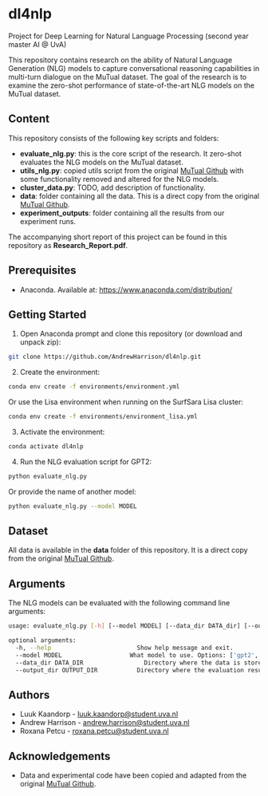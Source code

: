 # dl4nlp

Project for Deep Learning for Natural Language Processing (second year master AI @ UvA)

This repository contains research on the ability of Natural Language Generation (NLG) models to capture conversational reasoning capabilities in multi-turn dialogue on the MuTual dataset. The goal of the research is to examine the zero-shot performance of state-of-the-art NLG models on the MuTual dataset.

## Content

This repository consists of the following key scripts and folders:

- **evaluate_nlg.py**: this is the core script of the research. It zero-shot evaluates the NLG models on the MuTual dataset.
- **utils_nlg.py**: copied utils script from the original [MuTual Github](https://github.com/Nealcly/MuTual) with some functionality removed and altered for the NLG models.
- **cluster_data.py**: TODO, add description of functionality.
- **data**: folder containing all the data. This is a direct copy from the original [MuTual Github](https://github.com/Nealcly/MuTual).
- **experiment_outputs**: folder containing all the results from our experiment runs.

The accompanying short report of this project can be found in this repository as **Research_Report.pdf**.

## Prerequisites

- Anaconda. Available at: https://www.anaconda.com/distribution/

## Getting Started

1. Open Anaconda prompt and clone this repository (or download and unpack zip):

```bash
git clone https://github.com/AndrewHarrison/dl4nlp.git
```

2. Create the environment:

```bash
conda env create -f environments/environment.yml
```

Or use the Lisa environment when running on the SurfSara Lisa cluster:

```bash
conda env create -f environments/environment_lisa.yml
```

3. Activate the environment:

```bash
conda activate dl4nlp
```

4. Run the NLG evaluation script for GPT2:

```bash
python evaluate_nlg.py
```

Or provide the name of another model:

```bash
python evaluate_nlg.py --model MODEL
```

## Dataset

All data is available in the **data** folder of this repository. It is a direct copy from the original [MuTual Github](https://github.com/Nealcly/MuTual).

## Arguments

The NLG models can be evaluated with the following command line arguments:

```bash
usage: evaluate_nlg.py [-h] [--model MODEL] [--data_dir DATA_dir] [--output_dir OUTPUT_DIR]

optional arguments:
  -h, --help            			Show help message and exit.
  --model MODEL			          What model to use. Options: ['gpt2', 'bart', 'gpt_neo', 'dialog_gpt', 'xlnet', 'xlprophetnet', 'blenderbot']. Default is 'gpt2'.
  --data_dir DATA_DIR				  Directory where the data is stored. Default is 'data/mutual'.
  --output_dir OUTPUT_DIR			Directory where the evaluation results are stored as csv files. Default is 'experiment_outputs/'.
```

## Authors

- Luuk Kaandorp - luuk.kaandorp@student.uva.nl
- Andrew Harrison - andrew.harrison@student.uva.nl
- Roxana Petcu - roxana.petcu@student.uva.nl

## Acknowledgements

- Data and experimental code have been copied and adapted from the original [MuTual Github](https://github.com/Nealcly/MuTual).

